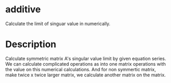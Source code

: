 # additive
Calculate the limit of singuar value in numerically.

# Description
Calculate symmetric matrix A's singular value limit by given equation series.
We can calculate complicated operations as into one matrix operations with the value on this numerical calculations.
And for non symmertic matrix, make twice x twice larger matrix, we calculate another matrix on the matrix.
